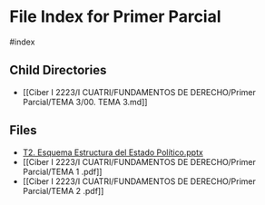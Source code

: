 # File Index for Primer Parcial
#index

## Child Directories

- [[Ciber I 2223/I CUATRI/FUNDAMENTOS DE DERECHO/Primer Parcial/TEMA 3/00. TEMA 3.md]]

## Files

- [T2. Esquema Estructura del Estado Político.pptx](https://github.com/Grado-en-Gestion-de-la-Ciberseguridad/1-Ciberseguridad-web/tree/v4/content/Ciber%20I%202223/I%20CUATRI/FUNDAMENTOS%20DE%20DERECHO/Primer%20Parcial/T2.%20Esquema%20Estructura%20del%20Estado%20Pol%C3%ADtico.pptx)
- [[Ciber I 2223/I CUATRI/FUNDAMENTOS DE DERECHO/Primer Parcial/TEMA 1 .pdf]]
- [[Ciber I 2223/I CUATRI/FUNDAMENTOS DE DERECHO/Primer Parcial/TEMA 2 .pdf]]
